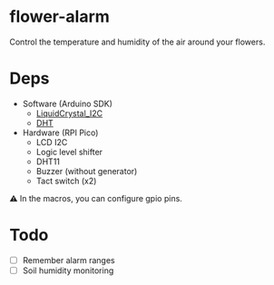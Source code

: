 # flower-alarm
Control the temperature and humidity of the air around your flowers.

# Deps
* Software (Arduino SDK)
  - [LiquidCrystal_I2C](https://github.com/johnrickman/LiquidCrystal_I2C)
  - [DHT](https://github.com/adafruit/DHT-sensor-library)
* Hardware (RPI Pico)
  - LCD I2C
  - Logic level shifter
  - DHT11
  - Buzzer (without generator)
  - Tact switch (x2)
  
 :warning: In the macros, you can configure gpio pins.

# Todo
* [ ] Remember alarm ranges
* [ ] Soil humidity monitoring
